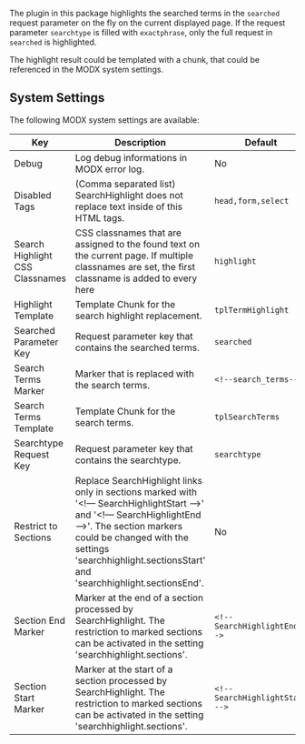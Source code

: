The plugin in this package highlights the searched terms in the `searched` request parameter on the fly on the current displayed page.
If the request parameter `searchtype` is filled with `exactphrase`, only the full request in `searched` is highlighted.

The highlight result could be templated with a chunk, that could be referenced in the MODX system settings.

## System Settings

The following MODX system settings are available:

Key | Description | Default
----|-------------|--------
Debug | Log debug informations in MODX error log. | No
Disabled Tags |(Comma separated list) SearchHighlight does not replace text inside of this HTML tags. | `head,form,select`
Search Highlight CSS Classnames | CSS classnames that are assigned to the found text on the current page. If multiple classnames are set, the first classname is added to every here  | `highlight`
Highlight Template | Template Chunk for the search highlight replacement. | `tplTermHighlight`
Searched Parameter Key | Request parameter key that contains the searched terms. | `searched`
Search Terms Marker | Marker that is replaced with the search terms. | `<!--search_terms-->`
Search Terms Template | Template Chunk for the search terms. | `tplSearchTerms`
Searchtype Request Key | Request parameter key that contains the searchtype. | `searchtype`
Restrict to Sections | Replace SearchHighlight links only in sections marked with \'&lt;!— SearchHighlightStart --&gt;\' and \'&lt;!— SearchHighlightEnd --&gt;\'. The section markers could be changed with the settings \'searchhighlight.sectionsStart\' and \'searchhighlight.sectionsEnd\'. | No
Section End Marker | Marker at the end of a section processed by SearchHighlight. The restriction to marked sections can be activated in the setting \'searchhighlight.sections\'. | `<!-- SearchHighlightEnd -->`
Section Start Marker | Marker at the start of a section processed by SearchHighlight. The restriction to marked sections can be activated in the setting \'searchhighlight.sections\'. | `<!-- SearchHighlightStart -->`